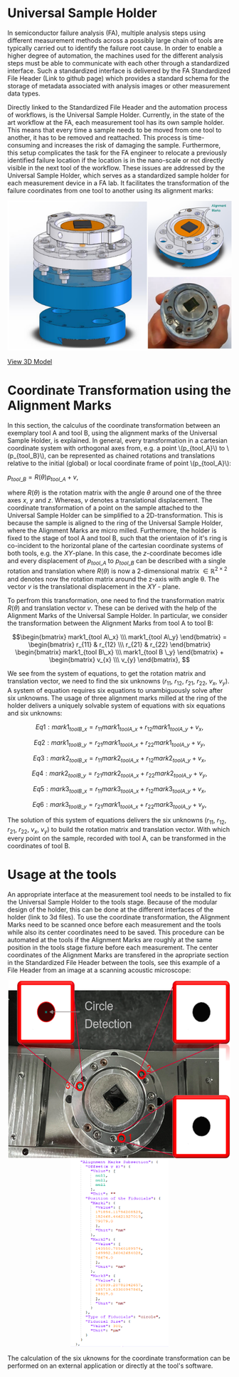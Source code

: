 <script>
MathJax = {
  tex: {
    inlineMath: [['$', '$'], ['\\(', '\\)']]
  },
  svg: {
    fontCache: 'global'
  }
};
</script>
<script type="text/javascript" id="MathJax-script" async
  src="https://cdn.jsdelivr.net/npm/mathjax@3/es5/tex-svg.js">
</script>


# Universal Sample Holder

In semiconductor failure analysis (FA), multiple analysis steps using different measurement methods across a possibly large chain of tools are typically carried out to identify the failure root cause. In order to enable a higher degree of automation, the machines used for the different analysis steps must be able to communicate with each other through a standardized interface. Such a standardized interface is delivered by the FA Standardized File Header (Link to github page) which provides a standard schema for the storage of metadata associated with analysis images or other measurement data types. 

Directly linked to the Standardized File Header and the automation process of workflows, is the Universal Sample Holder. 
Currently, in the state of the art workflow at the FA, each measurement tool has its own sample holder. This means that every time a sample needs to be moved from one tool to another, it has to be removed and reattached. This process is time-consuming and increases the risk of damaging the sample. Furthermore, this setup complicates the task for the FA engineer to relocate a previously identified failure location if the location is in the nano-scale or not directly visible in the next tool of the workflow. These issues are addressed by the Universal Sample Holder, which serves as a standardized sample holder for each measurement device in a FA lab. It facilitates the transformation of the failure coordinates from one tool to another using its alignment marks:

<div align="center">
  <img src="images/Sample_Holder_3D.png" />
</div>

[View 3D Model](3D-files/View-3D-model.html)

<script src="https://embed.github.com/view/3d/Failure-Analysis-Metadata-Header/Universal-Sample-Holder.github.io/main/3D-files/Universal_Sample_Holder_3D.stl"></script>

# Coordinate Transformation using the Alignment Marks

In this section, the calculus of the coordinate transformation between an exemplary tool A and tool B, using the alignment marks of the Universal Sample Holder, is explained.
In general, every transformation in a cartesian coordinate system with orthogonal axes from, e.g. a point \\(p_{tool\_A}\\) to \\(p_{tool\_B}\\), can be represented as chained rotations and translations relative to the initial (global) or local coordinate frame of point \\(p_{tool\_A}\\): 

$p_{tool\_B} = R(\theta)p_{tool\_A} + v$, 

where $R(θ)$ is the rotation matrix with the angle $θ$ around one of the three axes $x$, $y$ and $z$. Whereas, $v$ denotes a translational displacement.
The coordinate transformation of a point on the sample attached to the Universal Sample Holder can be simplified to a 2D-transformation. This is because the sample is aligned to the ring of the Universal Sample Holder, where the Alignment Marks are micro milled. Furthermore, the holder is fixed to the stage of tool A and tool B, such that the orientaion of it's ring is co-incident to the horizontal plane of the cartesian coordinate systems of both tools, e.g. the $XY$-plane. In this case, the $z$-coordinate becomes idle and every displacement of $p_{tool\_A}$ to $p_{tool\_B}$ can be described with a single rotation and translation where $R(\theta)$ is now a 2-dimensional matrix $\in \mathbb{R}^{2 \times 2}$ and denotes now the rotation matrix around the z-axis with angle θ.
The vector $v$ is the translational displacement in the $XY$ - plane. 

To perfrom this transformation, one need to find the transformation matrix $R(\theta)$ and translation vector $v$. These can be derived with the help of the Alignment Marks of the Universal Sample Holder. In particular, we consider the transformation between the Alignment Marks from tool A to tool B: 

$$\begin{bmatrix} mark1_{tool A\_x} \\\ mark1_{tool A\_y} \end{bmatrix} = \begin{bmatrix}
    r_{11} & r_{12} \\\
    r_{21} & r_{22}
\end{bmatrix}
\begin{bmatrix}
    mark1_{tool B\_x} \\\
    mark1_{tool B \_y}
\end{bmatrix} +
\begin{bmatrix}
    v_{x} \\\
    v_{y}
\end{bmatrix}, $$

We see from the system of equations, to get the rotation matrix and translation vector, we need to find the six unknowns ($r_{11}$, $r_{12}$, $r_{21}$, $r_{22}$, $v_{x}$, $v_{y}$). A system of equation requires six equations to unambiguously solve after six unknowns. The usage of three alignment marks milled at the ring of the holder delivers a uniquely solvable system of equations with six equations and six unknowns: 

$$Eq1: mark1_{tool B\_x} = r_{11} mark1_{tool A\_x} + r_{12} mark1_{tool A\_y} + v_{x},$$

$$Eq2: mark1_{tool B\_y} = r_{21} mark1_{tool A\_x} + r_{22} mark1_{tool A\_y} + v_{y},$$

$$Eq3: mark2_{tool B\_x} = r_{11} mark2_{tool A\_x} + r_{12} mark2_{tool A\_y} + v_{x},$$

$$Eq4: mark2_{tool B\_y} = r_{21} mark2_{tool A\_x} + r_{22} mark2_{tool A\_y} + v_{y},$$

$$Eq5: mark3_{tool B\_x} = r_{11} mark3_{tool A\_x} + r_{12} mark3_{tool A\_y} + v_{x},$$

$$Eq6: mark3_{tool B\_y} = r_{21} mark1_{tool A\_x} + r_{22} mark3_{tool A\_y} + v_{y},$$

The solution of this system of equations delivers the six unknowns ($r_{11}$, $r_{12}$, $r_{21}$, $r_{22}$, $v_{x}$, $v_{y}$)
to build the rotation matrix and translation vector. With which every point on the sample, recorded with tool A, can be transformed in the coordinates of tool B. 

# Usage at the tools #

An appropriate interface at the measurement tool needs to be installed to fix the Universal Sample Holder to the tools stage. Because of the modular design of the holder, this can be done at the different interfaces of the holder (link to 3d files). To use the coordinate transformation, the Alignment Marks need to be scanned once before each measurement and the tools while also its center coordinates need to be saved. This procedure can be automated at the tools if the Alignment Marks are roughly at the same position in the tools stage fixture before each measurement. The center coordinates of the Alignment Marks are transfered in the apropriate section in the Standardized File Header between the tools, see this example of a File Header from an image at a scanning acoustic microscope: 
  
<div align="center">
  <img src="images/Alignmentmarks_Detection_Tepla.png" width = "500" height="400"/>
  <img src="images/Alignment_Marks_SubSection.PNG" width = "220" height="420"/>
</div>

<!-- ![plot](documentation/images/UniversalSampleHolder-AlignmentMarks.png) ![plot](documentation/images/Header_Example_AlignmentMarkSubSection.png) -->

The calculation of the six uknowns for the coordinate transformation can be performed on an external application or directly at the tool's software. 



